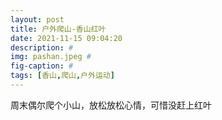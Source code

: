 ```yaml
---
layout: post
title: 户外爬山-香山红叶
date: 2021-11-15 09:04:20
description: #
img: pashan.jpeg #
fig-caption: #
tags: [香山,爬山,户外运动]
---
```

周末偶尔爬个小山，放松放松心情，可惜没赶上红叶
